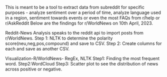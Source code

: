 This is meant to be a tool to extract data from subreddit for specific purposes - analyze sentiment over a period of time, analyze language used in a region, sentiment towards events or even the most FAQs from r/help or r/AskReddit
Below are the findings for r/WorldNews on 10th April, 2023.

Reddit-News Analysis speaks to the reddit api to import posts from r/WorldNews.
Step 1: NLTK to determine the polarity score(neu,neg,pos,compound) and save to CSV.
Step 2: Create columns for each and save as another CSV.

Visualization-R/WorldNews- RegEx, NLTK
Step1: Finding the most frequent word.
Step2:WordCloud
Step3: Scatter plot to see the distribution of news across positive or negative.
